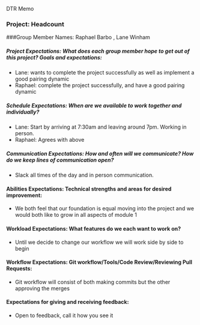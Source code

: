 DTR Memo

### Project: Headcount

###Group Member Names: Raphael Barbo , Lane Winham

##### Project Expectations: What does each group member hope to get out of this project? Goals and expectations:
* Lane: wants to complete the project successfully as well as implement a good pairing dynamic
* Raphael: complete the project successfully, and have a good pairing dynamic
##### Schedule Expectations: When are we available to work together and individually?
* Lane: Start by arriving at 7:30am and leaving around 7pm. Working in person.
* Raphael: Agrees with above
##### Communication Expectations: How and often will we communicate? How do we keep lines of communication open?
* Slack all times of the day and in person communication.
#### Abilities Expectations: Technical strengths and areas for desired improvement:
* We both feel that our foundation is equal moving into the project and we would both like to grow in all aspects of module 1
#### Workload Expectations: What features do we each want to work on?
* Until we decide to change our workflow we will work side by side to begin
#### Workflow Expectations: Git workflow/Tools/Code Review/Reviewing Pull Requests:
* Git workflow will consist of both making commits but the other approving the merges
#### Expectations for giving and receiving feedback:
* Open to feedback, call it how you see it
